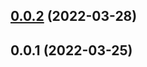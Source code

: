 ## [0.0.2](https://github.com/potjs/pot/compare/cipher@0.0.1...cipher@0.0.2) (2022-03-28)



## 0.0.1 (2022-03-25)




